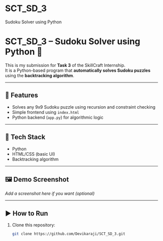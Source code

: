 # SCT_SD_3
Sudoku Solver using Python 
# SCT_SD_3 – Sudoku Solver using Python 🧩

This is my submission for **Task 3** of the SkillCraft Internship.  
It is a Python-based program that **automatically solves Sudoku puzzles** using the **backtracking algorithm**.

---

## 🚀 Features
- Solves any 9x9 Sudoku puzzle using recursion and constraint checking
- Simple frontend using `index.html`
- Python backend (`app.py`) for algorithmic logic

---

## 🧠 Tech Stack
- Python
- HTML/CSS (basic UI)
- Backtracking algorithm

---

## 🖼️ Demo Screenshot
_Add a screenshot here if you want (optional)_

---

## ▶️ How to Run

1. Clone this repository:
   ```bash
   git clone https://github.com/Devikaraji/SCT_SD_3.git

